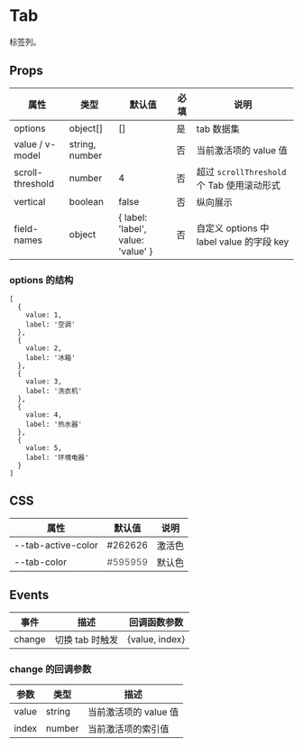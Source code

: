 # Tab

标签列。

## Props

| 属性             | 类型           | 默认值                             | 必填 | 说明                                       |
| ---------------- | -------------- | ---------------------------------- | ---- | ------------------------------------------ |
| options          | object[]       | []                                 | 是   | tab 数据集                                |
| value / v-model  | string, number |                                    | 否   | 当前激活项的 value 值                      |
| scroll-threshold | number         | 4                                  | 否   | 超过 `scrollThreshold` 个 Tab 使用滚动形式 |
| vertical         | boolean        | false                              | 否   | 纵向展示                                   |
| field-names      | object         | { label: 'label', value: 'value' } | 否   | 自定义 options 中 label value 的字段 key   |

### options 的结构

```
[
  {
    value: 1,
    label: '空调'
  },
  {
    value: 2,
    label: '冰箱'
  },
  {
    value: 3,
    label: '洗衣机'
  },
  {
    value: 4,
    label: '热水器'
  },
  {
    value: 5,
    label: '环境电器'
  }
]
```

## CSS

| 属性                | 默认值                               | 说明   |
| ------------------- | ------------------------------------ | ------ |
| --tab-active-color | <font color="#262626">#262626</font> | 激活色 |
| --tab-color        | <font color="#595959">#595959</font> | 默认色 |

## Events

| 事件   | 描述            | 回调函数参数   |
| ------ | --------------- | -------------- |
| change | 切换 tab 时触发 | {value, index} |

### change 的回调参数

| 参数  | 类型   | 描述                  |
| ----- | ------ | --------------------- |
| value | string | 当前激活项的 value 值 |
| index | number | 当前激活项的索引值    |

